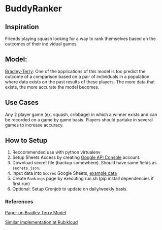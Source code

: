 # BuddyRanker

## Inspiration
Friends playing squash looking for a way to rank themselves based on the outcomes of their individual games.

## Model: 
[Bradley-Terry](https://en.wikipedia.org/wiki/Bradley%E2%80%93Terry_model): One of the applications of this model is too predict the outcome of a comparison based on a pair of individuals in a population where data exists on the past results of these players. The more data that exists, the more accurate the model becomes.  

## Use Cases
Any 2 player game (ex. squash, cribbage) in which a winner exists and can be recorded on a game by game basis. Players should partake in several games to increase accuracy.

## How to Setup
1. Reccommended use with python virtualenv
2. Setup Sheets Access by creating [Google API Console](https://console.developers.google.com/apis/dashboard) account.
3. Download secret file (backup somewhere). Should have same fields as `secrets.json`.
4. Input data into `Scores` Google Sheets, [example data](https://docs.google.com/spreadsheets/d/1XbzocRHCA_xjH-l68kCLWV98r4jpqcSQM8XTk4fTfYQ/edit#gid=0)
5. Create `Rankings` page by executing run.sh (pip install dependencies if first run)
6. Optional: Setup Cronjob to update on daily/weekly basis.


### References
[Paper on Bradley Terry Model](http://sites.stat.psu.edu/~drh20/papers/bt.pdf)

[Similar implementation at Rubikloud](https://rubikloud.com/lab/building-a-table-tennis-ranking-model/)
